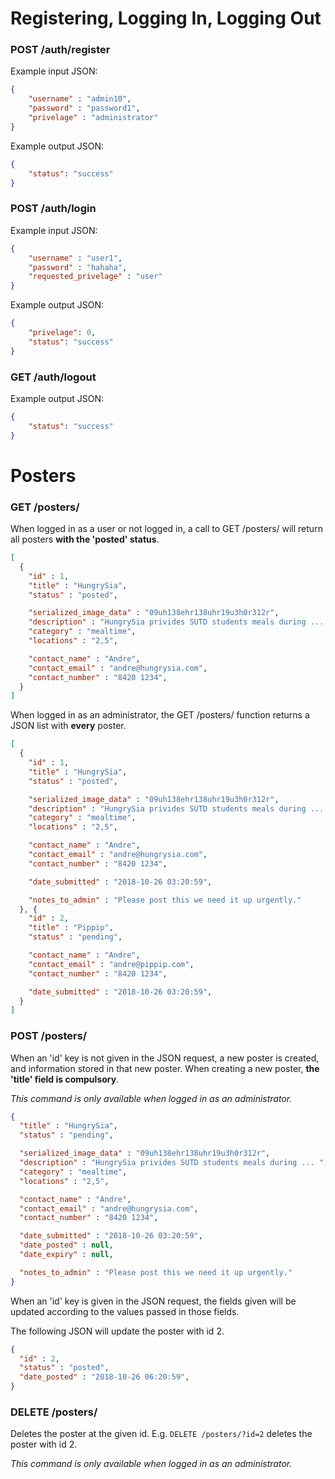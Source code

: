 # Registering, Logging In, Logging Out

### POST /auth/register

Example input JSON:
```json
{
	"username" : "admin10",
	"password" : "password1",
	"privelage" : "administrator"
}
```
Example output JSON:
```json
{
    "status": "success"
}
```

### POST /auth/login

Example input JSON:
```json
{
	"username" : "user1",
	"password" : "hahaha",
	"requested_privelage" : "user"
}
```
Example output JSON:
```json
{
    "privelage": 0,
    "status": "success"
}
```
### GET /auth/logout
Example output JSON:
```json
{
    "status": "success"
}
```

# Posters

### GET /posters/

When logged in as a user or not logged in, a call to GET /posters/ will return all posters **with the 'posted' status**.
```json
[
  {
    "id" : 1,
    "title" : "HungrySia",
    "status" : "posted",

    "serialized_image_data" : "09uh138ehr138uhr19u3h0r312r",
    "description" : "HungrySia privides SUTD students meals during ... ",
    "category" : "mealtime",
    "locations" : "2,5",

    "contact_name" : "Andre",
    "contact_email" : "andre@hungrysia.com",
    "contact_number" : "8420 1234",
  }
]
```

When logged in as an administrator, the GET /posters/ function returns a JSON list with **every** poster.
```json
[
  {
    "id" : 1,
    "title" : "HungrySia",
    "status" : "posted",

    "serialized_image_data" : "09uh138ehr138uhr19u3h0r312r",
    "description" : "HungrySia privides SUTD students meals during ... ",
    "category" : "mealtime",
    "locations" : "2,5",

    "contact_name" : "Andre",
    "contact_email" : "andre@hungrysia.com",
    "contact_number" : "8420 1234",

    "date_submitted" : "2018-10-26 03:20:59",

    "notes_to_admin" : "Please post this we need it up urgently."
  }, {
    "id" : 2,
    "title" : "Pippip",
    "status" : "pending",

    "contact_name" : "Andre",
    "contact_email" : "andre@pippip.com",
    "contact_number" : "8420 1234",

    "date_submitted" : "2018-10-26 03:20:59",
  }
]
```

### POST /posters/
When an 'id' key is not given in the JSON request, a new poster is created, and information stored in that new poster. When creating a new poster, **the 'title' field is compulsory**.

*This command is only available when logged in as an administrator.*
```json
{
  "title" : "HungrySia",
  "status" : "pending",

  "serialized_image_data" : "09uh138ehr138uhr19u3h0r312r",
  "description" : "HungrySia privides SUTD students meals during ... ",
  "category" : "mealtime",
  "locations" : "2,5",

  "contact_name" : "Andre",
  "contact_email" : "andre@hungrysia.com",
  "contact_number" : "8420 1234",

  "date_submitted" : "2018-10-26 03:20:59",
  "date_posted" : null,
  "date_expiry" : null,

  "notes_to_admin" : "Please post this we need it up urgently."
}
```

When an 'id' key is given in the JSON request, the fields given will be updated according to the values passed in those fields.

The following JSON will update the poster with id 2.
```json
{
  "id" : 2,
  "status" : "posted",
  "date_posted" : "2018-10-26 06:20:59",
}
```

### DELETE /posters/

Deletes the poster at the given id. E.g. `DELETE /posters/?id=2` deletes the poster with id 2.

*This command is only available when logged in as an administrator.*

